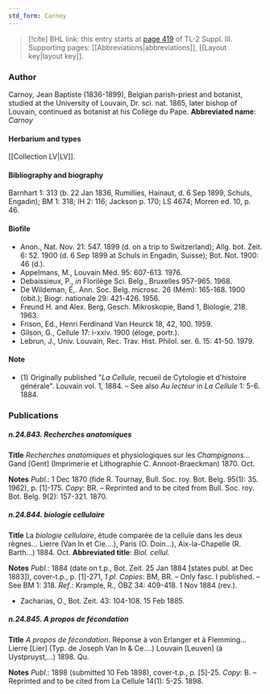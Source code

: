 ```yaml
---
std_form: Carnoy
---
```


> [!cite] BHL link: this entry starts at [page 419](https://www.biodiversitylibrary.org/page/33266726) of TL-2 Suppl. III.
> Supporting pages: [[Abbreviations|abbreviations]], [[Layout key|layout key]].

### Author

Carnoy, Jean Baptiste (1836-1899), Belgian parish-priest and botanist, studied at the University of Louvain, Dr. sci. nat. 1865, later bishop of Louvain, continued as botanist at his Collège du Pape. 
**Abbreviated name**: *Carnoy*

#### Herbarium and types

[[Collection LV|LV]].

#### Bibliography and biography

Barnhart 1: 313 (b. 22 Jan 1836, Rumillies, Hainaut, d. 6 Sep 1899, Schuls, Engadin); BM 1: 318; IH 2: 116; Jackson p. 170; LS 4674; Morren ed. 10, p. 46.

#### Biofile

- Anon., Nat. Nov. 21: 547. 1899 (d. on a trip to Switzerland); Allg. bot. Zeit. 6: 52. 1900 (d. 6 Sep 1899 at Schuls in Engadin, Suisse); Bot. Not. 1900: 46 (d.).
- Appelmans, M., Louvain Méd. 95: 607-613. 1976.
- Debaissieux, P., *in* Florilège Sci. Belg., Bruxelles 957-965. 1968.
- De Wildeman, É,. Ann. Soc. Belg. microsc. 26 (Mém): 165-168. 1900 (obit.); Biogr. nationale 29: 421-426. 1956.
- Freund H. and Alex. Berg, Gesch. Mikroskopie, Band 1, Biologie, 218. 1963.
- Frison, Ed., Henri Ferdinand Van Heurck 18, 42, 100. 1959.
- Gilson, G., Cellule 17: i-xxiv. 1900 (éloge, portr.).
- Lebrun, J., Univ. Louvain, Rec. Trav. Hist. Philol. ser. 6. 15: 41-50. 1979.

#### Note

- (1) Originally published "*La Cellule*, recueil de Cytologie et d'histoire générale". Louvain vol. 1, 1884. – See also *Au lecteur* in *La Cellule* 1: 5-6. 1884.

### Publications

##### n.24.843. Recherches anatomiques

**Title**
*Recherches anatomiques* et physiologiques sur les *Champignons*... Gand \[Gent\] (Imprimerie et Lithographie C. Annoot-Braeckman) 1870. Oct.

**Notes**
*Publ*.: 1 Dec 1870 (fide R. Tournay, Bull. Soc. roy. Bot. Belg. 95(1): 35. 1962), p. \[1\]-175.
*Copy*: BR. – Reprinted and to be cited from Bull. Soc. roy. Bot. Belg. 9(2): 157-321. 1870.

##### n.24.844. biologie cellulaire

**Title**
La *biologie cellulaire*, étude comparée de la cellule dans les deux règnes... Lierre (Van In et Cie....), Paris (O. Doin...), Aix-la-Chapelle (R. Barth...) 1884. Oct.
**Abbreviated title**: *Biol. cellul.*

**Notes**
*Publ*.: 1884 (date on t.p., Bot. Zeit. 25 Jan 1884 \[states publ. at Dec 1883\]), cover-t.p., p. \[1\]-271, *1 pl. Copies*: BM, BR. – Only fasc. I published. – See BM 1: 318.
*Ref*.: Krample, R., ÖBZ 34: 409-418. 1 Nov 1884 (rev.).
- Zacharias, O., Bot. Zeit. 43: 104-108. 15 Feb 1885.

##### n.24.845. A propos de fécondation

**Title**
*A propos de fécondation*. Réponse à von Erlanger et à Flemming... Lierre \[Lier\] (Typ. de Joseph Van In & Ce....) Louvain \[Leuven\] (à Uystpruyst,...) 1898. Qu.

**Notes**
*Publ*.: 1898 (submitted 10 Feb 1898), cover-t.p., p. \[5\]-25. *Copy*: B. – Reprinted and to be cited from La Cellule 14(1): 5-25. 1898.

